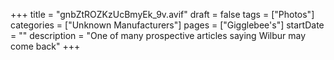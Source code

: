 +++
title = "gnbZtROZKzUcBmyEk_9v.avif"
draft = false
tags = ["Photos"]
categories = ["Unknown Manufacturers"]
pages = ["Gigglebee's"]
startDate = ""
description = "One of many prospective articles saying Wilbur may come back"
+++
